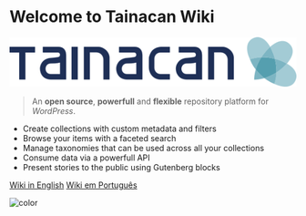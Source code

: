 
# Welcome to Tainacan Wiki


![logo](_assets/images/logo_tainacan.png)

> An **open source**, **powerfull** and **flexible** repository platform for *WordPress*.


- Create collections with custom metadata and filters
- Browse your items with a faceted search
- Manage taxonomies that can be used across all your collections
- Consume data via a powerfull API
- Present stories to the public using Gutenberg blocks

[Wiki in English](/#tainacan-wiki)
[Wiki em Português](/pt-br/#wiki-do-tainacan)

<!-- background color -->

![color](#ffffff)